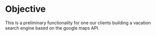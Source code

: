 # Objective
This is a preliminary functionality for one our clients building a vacation search engine based on the google maps API. 
